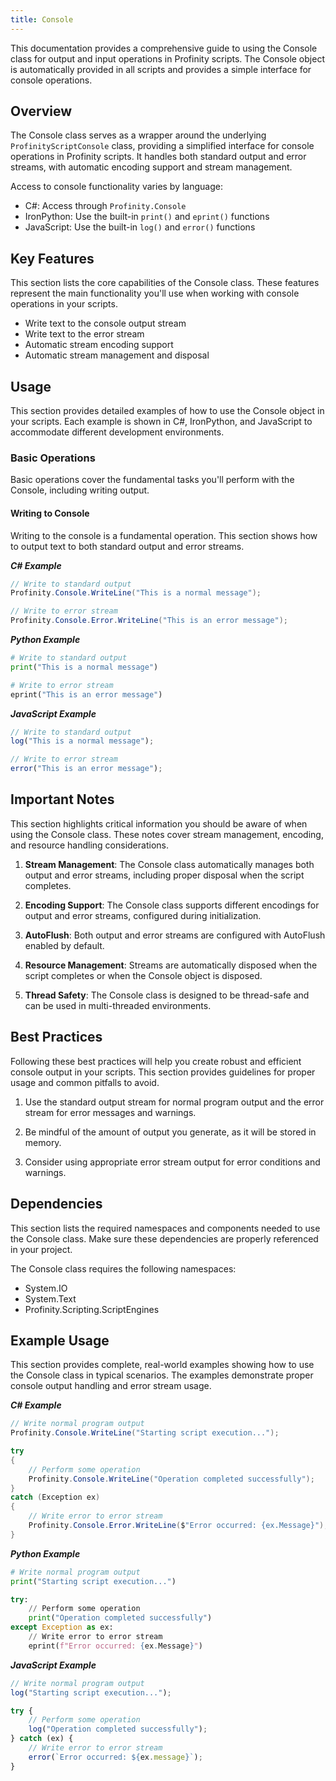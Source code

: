 ```yaml
---
title: Console
---
```


This documentation provides a comprehensive guide to using the Console class for output and input operations in Profinity scripts. The Console object is automatically provided in all scripts and provides a simple interface for console operations.

## Overview

The Console class serves as a wrapper around the underlying `ProfinityScriptConsole` class, providing a simplified interface for console operations in Profinity scripts. It handles both standard output and error streams, with automatic encoding support and stream management.

Access to console functionality varies by language:
- C#: Access through `Profinity.Console`
- IronPython: Use the built-in `print()` and `eprint()` functions
- JavaScript: Use the built-in `log()` and `error()` functions

## Key Features

This section lists the core capabilities of the Console class. These features represent the main functionality you'll use when working with console operations in your scripts.

- Write text to the console output stream
- Write text to the error stream
- Automatic stream encoding support
- Automatic stream management and disposal

## Usage

This section provides detailed examples of how to use the Console object in your scripts. Each example is shown in C#, IronPython, and JavaScript to accommodate different development environments.

### Basic Operations

Basic operations cover the fundamental tasks you'll perform with the Console, including writing output.

#### Writing to Console

Writing to the console is a fundamental operation. This section shows how to output text to both standard output and error streams.

___C# Example___

```csharp
// Write to standard output
Profinity.Console.WriteLine("This is a normal message");

// Write to error stream
Profinity.Console.Error.WriteLine("This is an error message");
```

___Python Example___

```python
# Write to standard output
print("This is a normal message")

# Write to error stream
eprint("This is an error message")
```

___JavaScript Example___

```javascript
// Write to standard output
log("This is a normal message");

// Write to error stream
error("This is an error message");
```

## Important Notes

This section highlights critical information you should be aware of when using the Console class. These notes cover stream management, encoding, and resource handling considerations.

1. **Stream Management**: The Console class automatically manages both output and error streams, including proper disposal when the script completes.

2. **Encoding Support**: The Console class supports different encodings for output and error streams, configured during initialization.

3. **AutoFlush**: Both output and error streams are configured with AutoFlush enabled by default.

4. **Resource Management**: Streams are automatically disposed when the script completes or when the Console object is disposed.

5. **Thread Safety**: The Console class is designed to be thread-safe and can be used in multi-threaded environments.

## Best Practices

Following these best practices will help you create robust and efficient console output in your scripts. This section provides guidelines for proper usage and common pitfalls to avoid.

1. Use the standard output stream for normal program output and the error stream for error messages and warnings.

2. Be mindful of the amount of output you generate, as it will be stored in memory.

3. Consider using appropriate error stream output for error conditions and warnings.

## Dependencies

This section lists the required namespaces and components needed to use the Console class. Make sure these dependencies are properly referenced in your project.

The Console class requires the following namespaces:
- System.IO
- System.Text
- Profinity.Scripting.ScriptEngines

## Example Usage

This section provides complete, real-world examples showing how to use the Console class in typical scenarios. The examples demonstrate proper console output handling and error stream usage.

___C# Example___

```csharp
// Write normal program output
Profinity.Console.WriteLine("Starting script execution...");

try
{
    // Perform some operation
    Profinity.Console.WriteLine("Operation completed successfully");
}
catch (Exception ex)
{
    // Write error to error stream
    Profinity.Console.Error.WriteLine($"Error occurred: {ex.Message}");
}
```

___Python Example___

```python
# Write normal program output
print("Starting script execution...")

try:
    // Perform some operation
    print("Operation completed successfully")
except Exception as ex:
    // Write error to error stream
    eprint(f"Error occurred: {ex.Message}")
```

___JavaScript Example___

```javascript
// Write normal program output
log("Starting script execution...");

try {
    // Perform some operation
    log("Operation completed successfully");
} catch (ex) {
    // Write error to error stream
    error(`Error occurred: ${ex.message}`);
}
```
